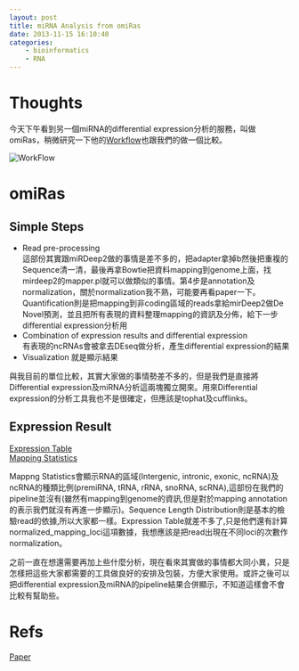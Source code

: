 ```yaml
---
layout: post
title: miRNA Analysis from omiRas
date: 2013-11-15 16:10:40
categories:
	- bioinformatics
	- RNA
---
```

# Thoughts

今天下午看到另一個miRNA的differential expression分析的服務，叫做omiRas，稍微研究一下他的[Workflow](http://tools.genxpro.net/omiras/)也跟我們的做一個比較。  

![WorkFlow](http://i.imgur.com/TdW5zrt.png)

# omiRas
## Simple Steps

- Read pre-processing  
	這部份其實跟miRDeep2做的事情是差不多的，把adapter拿掉b然後把重複的Sequence清一清，最後再拿Bowtie把資料mapping到genome上面，找mirdeep2的mapper.pl就可以做類似的事情。第4步是annotation及normalization，關於normalization我不熟，可能要再看paper一下。Quantification則是把mapping到非coding區域的reads拿給mirDeep2做De Novel預測，並且把所有表現的資料整理mapping的資訊及分佈，給下一步differential expression分析用  
- Combination of expression results and differential expression  
	有表現的ncRNAs會被拿去DEseq做分析，產生differential expression的結果  
- Visualization
	就是顯示結果

與我目前的單位比較，其實大家做的事情勢差不多的，但是我們是直接將Differential expression及miRNA分析這兩塊獨立開來。用來Differential expression的分析工具我也不是很確定，但應該是tophat及cufflinks。

## Expression Result  
[Expression Table](http://tools.genxpro.net/omiras/0be30597ffef/results/expression/a/Wt_r1_fastq/)  
[Mapping Statistics](http://tools.genxpro.net/omiras/0be30597ffef/results/plots/a/Wt_r1_fastq/)  

Mappng Statistics會顯示RNA的區域(Intergenic, intronic, exonic, ncRNA)及ncRNA的種類比例(premiRNA, tRNA, rRNA, snoRNA, scRNA),這部份在我們的pipeline並沒有(雖然有mapping到genome的資訊,但是對於mapping annotation的表示我們就沒有再進一步顯示)。Sequence Length Distribution則是基本的檢驗read的依據,所以大家都一樣。Expression Table就差不多了,只是他們還有計算normalized_mapping_loci這項數據，我想應該是把read出現在不同loci的次數作normalization。

之前一直在想還需要再加上些什麼分析，現在看來其實做的事情都大同小異，只是怎樣把這些大家都需要的工具做良好的安排及包裝，方便大家使用。或許之後可以把differential expression及miRNA的pipeline結果合併顯示，不知道這樣會不會比較有幫助些。

# Refs
[Paper](http://bioinformatics.oxfordjournals.org/content/early/2013/08/23/bioinformatics.btt457.abstract)
